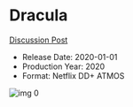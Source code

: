 # Dracula

[Discussion Post](https://www.avsforum.com/threads/bass-eq-for-filtered-movies.2995212/post-59054808)

* Release Date: 2020-01-01
* Production Year: 2020
* Format: Netflix DD+ ATMOS

![img 0](https://i.imgur.com/BQlEDKh.jpg)

